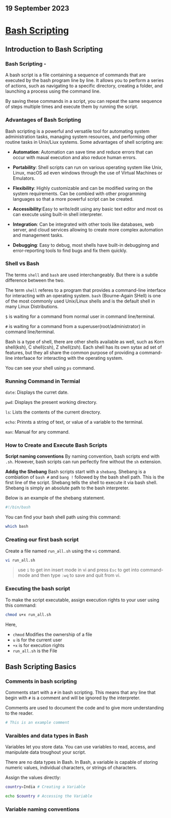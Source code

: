 ## 19 September 2023

# [Bash Scripting](https://www.freecodecamp.org/news/bash-scripting-tutorial-linux-shell-script-and-command-line-for-beginners/)

## Introduction to Bash Scripting

### Bash Scripting - 
A bash script is a file containing a sequence of commands that are executed by the bash program line by line. It allows you to perform a series of actions, such as navigating to a specific directory, creating a folder, and launching a process using the command line.

By saving these commands in a script, you can repeat the same sequence of steps multiple times and execute them by running the script.

### Advantages of Bash Scripting

Bash scripting is a powerful and versatile tool for automating system administration tasks, managing system resources, and performing other routine tasks in Unix/Liux systems. Some advantages of shell scripting are:

- **Automation**: Automation can save time and reduce errors that can occur with maual execution and also reduce human errors.

- **Portability**: Shell scripts can run on various operating system like Unix, Linux, macOS ad even windows through the use of Virtual Machines or Emulators.

- **Flexibility**: Highly customizable and can be modified varing on the system requirements. Can be combied with other programming languages so that a more powerful script can be created.

- **Accessibility**:Easy to write/edit using any basic text editor and most os can execute using built-in shell interpreter.

- **Integration**: Can be integrated with other tools like databases, web server, and cloud services allowing to create more complex automation and management tasks.

- **Debugging**: Easy to debug, most shells have built-in debugginng and error-reporting tools to find bugs and fix them quickly.

### Shell vs Bash

The terms `shell` and `bash` are used interchangeably. But there is a subtle difference between the two.

The term `shell` referes to a program that provides a command-line interface for interacting with an operating system. `bash` (Bourne-Again SHell) is one of the most commonly used Unix/Linux shells and is the default shell in many Linux Distributions.

`$` is waiting for a command from normal user in command line/terminal.

`#` is waiting for a command from a superuser(root/administrator) in command line/terminal.

Bash is a type of shell, there are other shells available as well, such as Korn shell(ksh), C shell(csh), Z shell(zsh). Each shell has its own sytax ad set of features, but they all share the common purpose of providing a command-line interfaace for interacting with the operating system.

You can see your shell using `ps` command.

### Running Command in Termial

`date`: Displays the curret date.

`pwd`: Displays the present working directory.

`ls`: Lists the contents of the current directory.

`echo`: Prinnts a string of text, or value of a variable to the terminal.

`man`: Manual for any command.

### How to Create and Execute Bash Scripts

**Script naming conventions**
By naming convention, bash scripts end with `.sh`. However, bash scripts can run perfectly fine without the `sh` extension.

**Addig the Shebang**
Bash scripts start with a `shebang`. Shebang is a combiation of `bash #` and `bang !` followed by the bash shell path. This is the first line of the script. Shebang tells the shell to execute it via bash shell. Shebang is simply an absolute path to the bash interpreter.

Below is an example of the shebang statement.

```bash
#!/bin/bash
```

You can find your bash shell path using this command:

```bash
which bash
```

### Creating our first bash script

Create a file named `run_all.sh` using the `vi` command.

```bash
vi run_all.sh
```

> use `i` to get inn insert mode in vi and press `Esc` to get into command-mode and then type `:wq` to save and quit from vi.

### Executing the bash script

To make the script executable, assign execution rights to your user using this command:

```bash
chmod u+x run_all.sh
```

Here,
- `chmod` Modifies the ownership of a file
- `u` is for the current user
- `+x` is for execution rights
- `run_all.sh` is the File

## Bash Scripting Basics

### Comments in bash scripting

Comments start with a `#` in bash scripting. This means that any line that begin with `#` is a comment and will be ignored by the interpreter.

Comments are used to document the code and to give more understanding to the reader.

```bash
# This is an example comment
```

### Varaibles and data types in Bash

Variables let you store data. You can use variables to read, access, and manipulate data troughout your script.

There are no data types in Bash. In Bash, a variable is capable of storing numeric values, individual characters, or strings of characters.

Assign the values directly:

```bash
country=India # Creating a Variable

echo $country # Accessing the Variable
``` 

### Variable naming conventions

